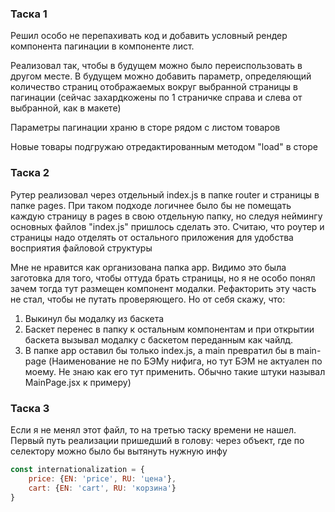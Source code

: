 ### Таска 1

Решил особо не перепахивать код и добавить условный рендер компонента
пагинации в компоненте лист.

Реализовал так, чтобы в будущем можно было переиспользовать в другом месте.
В будущем можно добавить параметр, определяющий количество страниц отображаемых
вокруг выбранной страницы в пагинации (сейчас захардкожены по 1 страничке справа и
слева от выбранной, как в макете)

Параметры пагинации храню в сторе рядом с листом товаров

Новые товары подгружаю отредактированным методом "load" в сторе

### Таска 2

Рутер реализовал через отдельный index.js в папке router и страницы в папке pages.
При таком подходе логичнее было бы не помещать каждую страницу в pages в свою
отдельную папку, но следуя неймингу основных файлов "index.js" пришлось сделать это. Считаю,
что роутер и страницы надо отделять от остального приложения для удобства восприятия
файловой структуры

Мне не нравится как организована папка app. Видимо это была заготовка для того, чтобы
оттуда брать страницы, но я не особо понял зачем тогда тут размещен компонент модалки.
Рефакторить эту часть не стал, чтобы не путать проверяющего. Но от себя скажу,
что:

1. Выкинул бы модалку из баскета
2. Баскет перенес в папку к остальным компонентам и при открытии баскета вызывал
модалку с баскетом переданным как чайлд.
3. В папке app оставил бы только index.js, а main превратил бы в
main-page (Наименование не по БЭМу нифига, но тут БЭМ не актуален по моему.
Не знаю как его тут применить. Обычно такие штуки называл MainPage.jsx к примеру)

### Таска 3

Если я не менял этот файл, то на третью таску времени не нашел.
Первый путь реализации пришедший в голову: через объект, где по селектору
можно было бы вытянуть нужную инфу

```javascript
const internationalization = {
    price: {EN: 'price', RU: 'цена'},
    cart: {EN: 'cart', RU: 'корзина'}
}
```